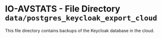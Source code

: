 # IO-AVSTATS - File Directory **`data/postgres_keycloak_export_cloud`**

This file directory contains backups of the Keycloak database in the cloud.
